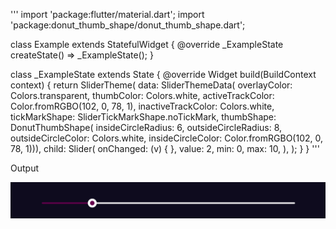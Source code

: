'''
import 'package:flutter/material.dart';
import 'package:donut_thumb_shape/donut_thumb_shape.dart';

class Example extends StatefulWidget {
  @override
  _ExampleState createState() => _ExampleState();
}

class _ExampleState extends State<Example> {
  @override
  Widget build(BuildContext context) {
    return SliderTheme(
      data: SliderThemeData(
          overlayColor: Colors.transparent,
          thumbColor: Colors.white,
          activeTrackColor: Color.fromRGBO(102, 0, 78, 1),
          inactiveTrackColor: Colors.white,
          tickMarkShape: SliderTickMarkShape.noTickMark,
          thumbShape: DonutThumbShape(
              insideCircleRadius: 6,
              outsideCircleRadius: 8,
              outsideCircleColor: Colors.white,
              insideCircleColor: Color.fromRGBO(102, 0, 78, 1))),
      child: Slider(
        onChanged: (v) { },
        value: 2,
        min: 0,
        max: 10,
      ),
    );
  }
}
'''

Output

![](assets/branco_roxo.png)